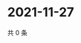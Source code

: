 # 2021-11-27

共 0 条

<!-- BEGIN WEIBO -->
<!-- 最后更新时间 Sat Nov 27 2021 13:09:49 GMT+0800 (China Standard Time) -->

<!-- END WEIBO -->
